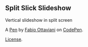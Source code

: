 Split Slick Slideshow
---------------------
Vertical slideshow in split screen

A [Pen](https://codepen.io/supah/pen/zZaPeE) by [Fabio Ottaviani](https://codepen.io/supah) on [CodePen](https://codepen.io).

[License](https://codepen.io/supah/pen/zZaPeE/license).